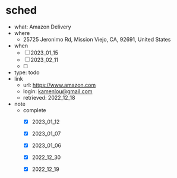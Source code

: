 # sched
- what: Amazon Delivery
- where
  - 25725 Jeronimo Rd, Mission Viejo, CA, 92691, United States
- when
  - [ ] 2023_01_15
  - [ ] 2023_02_11
  - [ ] 
- type: todo
- link
  - url: https://www.amazon.com
  - login: kamenlou@gmail.com
  - retrieved: 2022_12_18
- note
  - complete
    - [x] 2023_01_12
    - [x] 2023_01_07
    - [x] 2023_01_06
    - [x] 2022_12_30
    - [x] 2022_12_19

